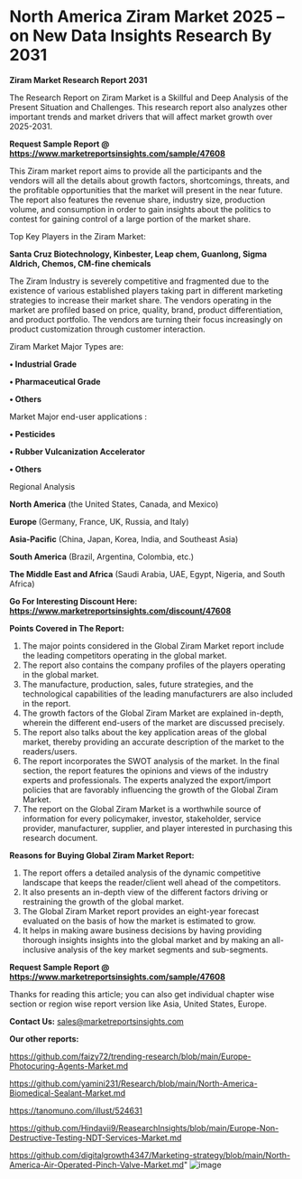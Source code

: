 # North America Ziram Market 2025 – on New Data Insights Research By 2031

<strong>Ziram Market Research Report 2031</strong>

The Research Report on Ziram Market is a Skillful and Deep Analysis of the Present Situation and Challenges. This research report also analyzes other important trends and market drivers that will affect market growth over 2025-2031.

<strong>Request Sample Report @ <a href=https://www.marketreportsinsights.com/sample/47608>https://www.marketreportsinsights.com/sample/47608</a></strong>

This Ziram market report aims to provide all the participants and the vendors will all the details about growth factors, shortcomings, threats, and the profitable opportunities that the market will present in the near future. The report also features the revenue share, industry size, production volume, and consumption in order to gain insights about the politics to contest for gaining control of a large portion of the market share.

Top Key Players in the Ziram Market:

<strong>Santa Cruz Biotechnology, Kinbester, Leap chem, Guanlong, Sigma Aldrich, Chemos, CM-fine chemicals</strong>

The Ziram Industry is severely competitive and fragmented due to the existence of various established players taking part in different marketing strategies to increase their market share. The vendors operating in the market are profiled based on price, quality, brand, product differentiation, and product portfolio. The vendors are turning their focus increasingly on product customization through customer interaction.

Ziram Market Major Types are:

<strong>•  Industrial Grade

•  Pharmaceutical Grade

•  Others</strong>

Market Major end-user applications :

<strong>•  Pesticides

•  Rubber Vulcanization Accelerator

•  Others</strong>

Regional Analysis

</u><strong><b>North America</b></strong> (the United States, Canada, and Mexico)

<strong><b>Europe </b></strong>(Germany, France, UK, Russia, and Italy)

<strong><b>Asia-Pacific</b></strong> (China, Japan, Korea, India, and Southeast Asia)

<strong><b>South America</b></strong> (Brazil, Argentina, Colombia, etc.)

<strong><b>The Middle East and Africa</b></strong> (Saudi Arabia, UAE, Egypt, Nigeria, and South Africa)

<strong>Go For Interesting Discount Here: <a href=https://www.marketreportsinsights.com/discount/47608>https://www.marketreportsinsights.com/discount/47608</a></strong>

<strong>Points Covered in The Report:</strong>
<ol>
  <li>The major points considered in the Global Ziram Market report include the leading competitors operating in the global market.</li>
  <li>The report also contains the company profiles of the players operating in the global market.</li>
  <li>The manufacture, production, sales, future strategies, and the technological capabilities of the leading manufacturers are also included in the report.</li>
  <li>The growth factors of the Global Ziram Market are explained in-depth, wherein the different end-users of the market are discussed precisely.</li>
  <li>The report also talks about the key application areas of the global market, thereby providing an accurate description of the market to the readers/users.</li>
  <li>The report incorporates the SWOT analysis of the market. In the final section, the report features the opinions and views of the industry experts and professionals. The experts analyzed the export/import policies that are favorably influencing the growth of the Global Ziram Market.</li>
  <li>The report on the Global Ziram Market is a worthwhile source of information for every policymaker, investor, stakeholder, service provider, manufacturer, supplier, and player interested in purchasing this research document.</li>
</ol>
<strong>Reasons for Buying Global Ziram Market Report:</strong>

<ol>
  <li>The report offers a detailed analysis of the dynamic competitive landscape that keeps the reader/client well ahead of the competitors.</li>
  <li>It also presents an in-depth view of the different factors driving or restraining the growth of the global market.</li>
  <li>The Global Ziram Market report provides an eight-year forecast evaluated on the basis of how the market is estimated to grow.</li>
  <li>It helps in making aware business decisions by having providing thorough insights insights into the global market and by making an all-inclusive analysis of the key market segments and sub-segments.</li>
</ol>
<strong>Request Sample Report @ <a href=https://www.marketreportsinsights.com/sample/47608>https://www.marketreportsinsights.com/sample/47608</a></strong>


Thanks for reading this article; you can also get individual chapter wise section or region wise report version like Asia, United States, Europe.

<strong>Contact Us:</strong>
sales@marketreportsinsights.com

<strong>Our other reports:</strong>

<a href=https://github.com/faizy72/trending-research/blob/main/Europe-Photocuring-Agents-Market.md>https://github.com/faizy72/trending-research/blob/main/Europe-Photocuring-Agents-Market.md</a>

<a href=https://github.com/yamini231/Research/blob/main/North-America-Biomedical-Sealant-Market.md>https://github.com/yamini231/Research/blob/main/North-America-Biomedical-Sealant-Market.md</a>

<a href=https://tanomuno.com/illust/524631>https://tanomuno.com/illust/524631</a>

<a href=https://github.com/Hindavii9/ReasearchInsights/blob/main/Europe-Non-Destructive-Testing-NDT-Services-Market.md>https://github.com/Hindavii9/ReasearchInsights/blob/main/Europe-Non-Destructive-Testing-NDT-Services-Market.md</a>

<a href=https://github.com/digitalgrowth4347/Marketing-strategy/blob/main/North-America-Air-Operated-Pinch-Valve-Market.md>https://github.com/digitalgrowth4347/Marketing-strategy/blob/main/North-America-Air-Operated-Pinch-Valve-Market.md</a>"
![image](https://github.com/user-attachments/assets/be482d50-ef5e-4e2a-bb77-be1686e4eec8)
